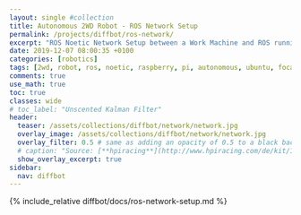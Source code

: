```yaml
---
layout: single #collection
title: Autonomous 2WD Robot - ROS Network Setup
permalink: /projects/diffbot/ros-network/
excerpt: "ROS Noetic Network Setup between a Work Machine and ROS running on a Raspberry Pi 4 for an autonomous 2WD Robot."
date: 2019-12-07 08:00:35 +0100
categories: [robotics]
tags: [2wd, robot, ros, noetic, raspberry, pi, autonomous, ubuntu, focal, fossa, package, network, setup, diffbot]
comments: true
use_math: true
toc: true
classes: wide
# toc_label: "Unscented Kalman Filter"
header:
  teaser: /assets/collections/diffbot/network/network.jpg
  overlay_image: /assets/collections/diffbot/network/network.jpg
  overlay_filter: 0.5 # same as adding an opacity of 0.5 to a black background
  # caption: "Source: [**hpiracing**](http://www.hpiracing.com/de/kit/114343)"
  show_overlay_excerpt: true
sidebar:
  nav: diffbot
---
```



{% include_relative diffbot/docs/ros-network-setup.md %}



